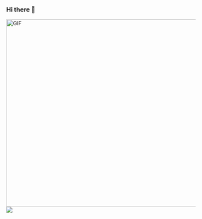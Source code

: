 ### Hi there 👋

<img align="right" alt="GIF" src="https://i.makeagif.com/media/11-06-2015/P2vdRd.gif" width="650" height="500" />

[![](https://visitcount.itsvg.in/api?id=viti01g&icon=0&color=5)](https://visitcount.itsvg.in)
<!--
**Viti01g/Viti01g** is a ✨ _special_ ✨ repository because its `README.md` (this file) appears on your GitHub profile.

Here are some ideas to get you started:

- 🔭 I’m currently working on ...
- 🌱 I’m currently learning ...
- 👯 I’m looking to collaborate on ...
- 🤔 I’m looking for help with ...
- 💬 Ask me about ...
- 📫 How to reach me: ...
- 😄 Pronouns: ...
- ⚡ Fun fact: ...
-->
